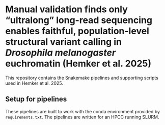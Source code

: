 # Manual validation finds only “ultralong” long-read sequencing enables faithful, population-level structural variant calling in _Drosophila melanogaster_ euchromatin (Hemker et al. 2025)
This repository contains the Snakemake pipelines and supporting scripts used in Hemker et al. 2025.
## Setup for pipelines
These pipelines are built to work with the conda environment provided by `requirements.txt`. The pipelines are written for an HPCC running SLURM.
